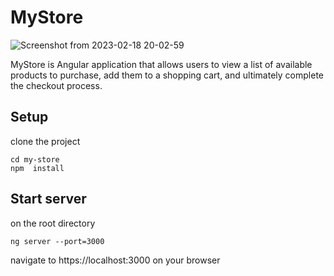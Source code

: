 # MyStore

![Screenshot from 2023-02-18 20-02-59](https://user-images.githubusercontent.com/51024415/219883637-6583d3a2-0674-443b-b454-c10bb1430dc2.png)

MyStore is Angular application that allows users to view a list of available products to purchase, add them to a shopping cart, and ultimately complete the checkout process.

## Setup

clone the project

```
cd my-store
npm  install
```

## Start server

on the root directory

```
ng server --port=3000
```

navigate to https://localhost:3000 on your browser

